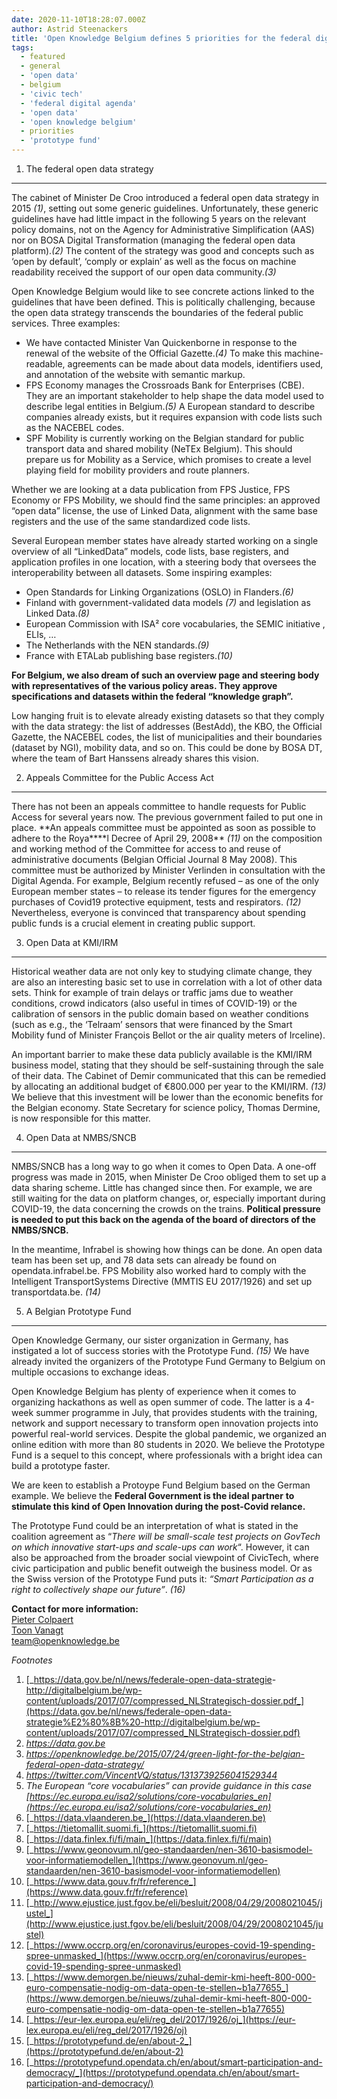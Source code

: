 ```yaml
---
date: 2020-11-10T18:28:07.000Z
author: Astrid Steenackers
title: 'Open Knowledge Belgium defines 5 priorities for the federal digital agenda'
tags:
  - featured
  - general
  - 'open data'
  - belgium
  - 'civic tech'
  - 'federal digital agenda'
  - 'open data'
  - 'open knowledge belgium'
  - priorities
  - 'prototype fund'
---
```


1. The federal open data strategy

---

The cabinet of Minister De Croo introduced a federal open data strategy in 2015 _(1)_, setting out some generic guidelines. Unfortunately, these generic guidelines have had little impact in the following 5 years on the relevant policy domains, not on the Agency for Administrative Simplification (AAS) nor on BOSA Digital Transformation (managing the federal open data platform)._(2)_ The content of the strategy was good and concepts such as ‘open by default’, ‘comply or explain’ as well as the focus on machine readability received the support of our open data community._(3)_

Open Knowledge Belgium would like to see concrete actions linked to the guidelines that have been defined. This is politically challenging, because the open data strategy transcends the boundaries of the federal public services. Three examples:

- We have contacted Minister Van Quickenborne in response to the renewal of the website of the Official Gazette._(4)_ To make this machine-readable, agreements can be made about data models, identifiers used, and annotation of the website with semantic markup.
- FPS Economy manages the Crossroads Bank for Enterprises (CBE). They are an important stakeholder to help shape the data model used to describe legal entities in Belgium._(5)_ A European standard to describe companies already exists, but it requires expansion with code lists such as the NACEBEL codes.
- SPF Mobility is currently working on the Belgian standard for public transport data and shared mobility (NeTEx Belgium). This should prepare us for Mobility as a Service, which promises to create a level playing field for mobility providers and route planners.

Whether we are looking at a data publication from FPS Justice, FPS Economy or FPS Mobility, we should find the same principles: an approved “open data” license, the use of Linked Data, alignment with the same base registers and the use of the same standardized code lists.

Several European member states have already started working on a single overview of all “LinkedData” models, code lists, base registers, and application profiles in one location, with a steering body that oversees the interoperability between all datasets. Some inspiring examples:

- Open Standards for Linking Organizations (OSLO) in Flanders._(6)_
- Finland with government-validated data models _(7)_ and legislation as Linked Data._(8)_
- European Commission with ISA² core vocabularies, the SEMIC initiative , ELIs, …
- The Netherlands with the NEN standards._(9)_
- France with ETALab publishing base registers._(10)_

**For Belgium, we also dream of such an overview page and steering body with representatives of the various policy areas. They approve specifications and datasets within the federal “knowledge graph”.**

Low hanging fruit is to elevate already existing datasets so that they comply with the data strategy: the list of addresses (BestAdd), the KBO, the Official Gazette, the NACEBEL codes, the list of municipalities and their boundaries (dataset by NGI), mobility data, and so on. This could be done by BOSA DT, where the team of Bart Hanssens already shares this vision.

2. Appeals Committee for the Public Access Act

---

There has not been an appeals committee to handle requests for Public Access for several years now. The previous government failed to put one in place. **An appeals committee must be appointed as soon as possible to adhere to the Roya\*\***l Decree of April 29, 2008\*\* _(11)_ on the composition and working method of the Committee for access to and reuse of administrative documents (Belgian Official Journal 8 May 2008). This committee must be authorized by Minister Verlinden in consultation with the Digital Agenda. For example, Belgium recently refused – as one of the only European member states – to release its tender figures for the emergency purchases of Covid19 protective equipment, tests and respirators. _(12)_ Nevertheless, everyone is convinced that transparency about spending public funds is a crucial element in creating public support.

3. Open Data at KMI/IRM

---

Historical weather data are not only key to studying climate change, they are also an interesting basic set to use in correlation with a lot of other data sets. Think for example of train delays or traffic jams due to weather conditions, crowd indicators (also useful in times of COVID-19) or the calibration of sensors in the public domain based on weather conditions (such as e.g., the ‘Telraam’ sensors that were financed by the Smart Mobility fund of Minister François Bellot or the air quality meters of Irceline).

An important barrier to make these data publicly available is the KMI/IRM business model, stating that they should be self-sustaining through the sale of their data. The Cabinet of Demir communicated that this can be remedied by allocating an additional budget of €800.000 per year to the KMI/IRM. _(13)_ We believe that this investment will be lower than the economic benefits for the Belgian economy. State Secretary for science policy, Thomas Dermine, is now responsible for this matter.

4. Open Data at NMBS/SNCB

---

NMBS/SNCB has a long way to go when it comes to Open Data. A one-off progress was made in 2015, when Minister De Croo obliged them to set up a data sharing scheme. Little has changed since then. For example, we are still waiting for the data on platform changes, or, especially important during COVID-19, the data concerning the crowds on the trains. **Political pressure is needed to put this back on the agenda of the board of directors of the NMBS/SNCB.**

In the meantime, Infrabel is showing how things can be done. An open data team has been set up, and 78 data sets can already be found on opendata.infrabel.be. FPS Mobility also worked hard to comply with the Intelligent TransportSystems Directive (MMTIS EU 2017/1926) and set up transportdata.be. _(14)_

5. A Belgian Prototype Fund

---

Open Knowledge Germany, our sister organization in Germany, has instigated a lot of success stories with the Prototype Fund. _(15)_ We have already invited the organizers of the Prototype Fund Germany to Belgium on multiple occasions to exchange ideas.

Open Knowledge Belgium has plenty of experience when it comes to organizing hackathons as well as open summer of code. The latter is a 4-week summer programme in July, that provides students with the training, network and support necessary to transform open innovation projects into powerful real-world services. Despite the global pandemic, we organized an online edition with more than 80 students in 2020. We believe the Prototype Fund is a sequel to this concept, where professionals with a bright idea can build a prototype faster.

We are keen to establish a Protoype Fund Belgium based on the German example. We believe the **Federal Government is the ideal partner** **to stimulate this kind of Open Innovation during the post-Covid relance.**

The Prototype Fund could be an interpretation of what is stated in the coalition agreement as “_There will be small-scale test projects on GovTech on which innovative start-ups and scale-ups can work_“. However, it can also be approached from the broader social viewpoint of CivicTech, where civic participation and public benefit outweigh the business model. Or as the Swiss version of the Prototype Fund puts it: _“Smart Participation as a right to collectively shape our future”_. _(16)_

**Contact for more information:**  
[Pieter Colpaert](https://twitter.com/pietercolpaert)  
[Toon Vanagt](https://twitter.com/Toon)  
<team@openknowledge.be>

_Footnotes_

1. [_https://data.gov.be/nl/news/federale-open-data-strategie​ -http://digitalbelgium.be/wp-content/uploads/2017/07/compressed_NLStrategisch-dossier.pdf_](https://data.gov.be/nl/news/federale-open-data-strategie%E2%80%8B%20-http://digitalbelgium.be/wp-content/uploads/2017/07/compressed_NLStrategisch-dossier.pdf)
2. _<https://data.gov.be>_
3. _<https://openknowledge.be/2015/07/24/green-light-for-the-belgian-federal-open-data-strategy/>_
4. _<https://twitter.com/VincentVQ/status/1313739256041529344>_
5. _The European “core vocabularies” can provide guidance in this case [https://ec.europa.eu/isa2/solutions/core-vocabularies_en](https://ec.europa.eu/isa2/solutions/core-vocabularies_en)_
6. [_https://data.vlaanderen.be_](https://data.vlaanderen.be)
7. [_https://tietomallit.suomi.fi_](https://tietomallit.suomi.fi)
8. [_https://data.finlex.fi/fi/main_](https://data.finlex.fi/fi/main)
9. [_https://www.geonovum.nl/geo-standaarden/nen-3610-basismodel-voor-informatiemodellen_](https://www.geonovum.nl/geo-standaarden/nen-3610-basismodel-voor-informatiemodellen)
10. [_https://www.data.gouv.fr/fr/reference_](https://www.data.gouv.fr/fr/reference)
11. [_http://www.ejustice.just.fgov.be/eli/besluit/2008/04/29/2008021045/justel_](http://www.ejustice.just.fgov.be/eli/besluit/2008/04/29/2008021045/justel)
12. [_https://www.occrp.org/en/coronavirus/europes-covid-19-spending-spree-unmasked_](https://www.occrp.org/en/coronavirus/europes-covid-19-spending-spree-unmasked)
13. [_https://www.demorgen.be/nieuws/zuhal-demir-kmi-heeft-800-000-euro-compensatie-nodig-om-data-open-te-stellen~b1a77655_](https://www.demorgen.be/nieuws/zuhal-demir-kmi-heeft-800-000-euro-compensatie-nodig-om-data-open-te-stellen~b1a77655)
14. [_https://eur-lex.europa.eu/eli/reg_del/2017/1926/oj_](https://eur-lex.europa.eu/eli/reg_del/2017/1926/oj)
15. [_https://prototypefund.de/en/about-2_](https://prototypefund.de/en/about-2)
16. [_https://prototypefund.opendata.ch/en/about/smart-participation-and-democracy/_](https://prototypefund.opendata.ch/en/about/smart-participation-and-democracy/)
